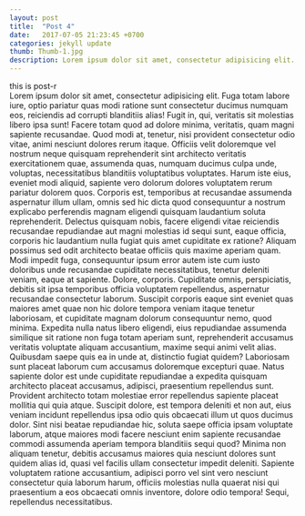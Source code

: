 ```yaml
---
layout: post
title:  "Post 4"
date:   2017-07-05 21:23:45 +0700
categories: jekyll update
thumb: Thumb-1.jpg
description: Lorem ipsum dolor sit amet, consectetur adipisicing elit. Non nesciunt ullam consequuntur fuga porro, nihil!
---
```

this is post-r <br>
Lorem ipsum dolor sit amet, consectetur adipisicing elit. Fuga totam labore iure, optio pariatur quas modi ratione sunt consectetur ducimus numquam eos, reiciendis ad corrupti blanditiis alias! Fugit in, qui, veritatis sit molestias libero ipsa sunt! Facere totam quod ad dolore minima, veritatis, quam magni sapiente recusandae. Quod modi at, tenetur, nisi provident consectetur odio vitae, animi nesciunt dolores rerum itaque. Officiis velit doloremque vel nostrum neque quisquam reprehenderit sint architecto veritatis exercitationem quae, assumenda quas, numquam ducimus culpa unde, voluptas, necessitatibus blanditiis voluptatibus voluptates. Harum iste eius, eveniet modi aliquid, sapiente vero dolorum dolores voluptatem rerum pariatur dolorem quos.
Corporis est, temporibus at recusandae assumenda aspernatur illum ullam, omnis sed hic dicta quod consequuntur a nostrum explicabo perferendis magnam eligendi quisquam laudantium soluta reprehenderit. Delectus quisquam nobis, facere eligendi vitae reiciendis recusandae repudiandae aut magni molestias id sequi sunt, eaque officia, corporis hic laudantium nulla fugiat quis amet cupiditate ex ratione? Aliquam possimus sed odit architecto beatae officiis quis maxime aperiam quam. Modi impedit fuga, consequuntur ipsum error autem iste cum iusto doloribus unde recusandae cupiditate necessitatibus, tenetur deleniti veniam, eaque at sapiente. Dolore, corporis. Cupiditate omnis, perspiciatis, debitis sit ipsa temporibus officia voluptatem repellendus, aspernatur recusandae consectetur laborum.
Suscipit corporis eaque sint eveniet quas maiores amet quae non hic dolore tempora veniam itaque tenetur laboriosam, et cupiditate magnam dolorum consequuntur nemo, quod minima. Expedita nulla natus libero eligendi, eius repudiandae assumenda similique sit ratione non fuga totam aperiam sunt, reprehenderit accusamus veritatis voluptate aliquam accusantium, maxime sequi animi velit alias. Quibusdam saepe quis ea in unde at, distinctio fugiat quidem? Laboriosam sunt placeat laborum cum accusamus doloremque excepturi quae. Natus sapiente dolor est unde cupiditate repudiandae a expedita quisquam architecto placeat accusamus, adipisci, praesentium repellendus sunt. Provident architecto totam molestiae error repellendus sapiente placeat mollitia qui quia atque.
Suscipit dolore, est tempora deleniti et non aut, eius veniam incidunt repellendus ipsa odio quis obcaecati illum ut quos ducimus dolor. Sint nisi beatae repudiandae hic, soluta saepe officia ipsam voluptate laborum, atque maiores modi facere nesciunt enim sapiente recusandae commodi assumenda aperiam tempora blanditiis sequi quod? Minima non aliquam tenetur, debitis accusamus maiores quia nesciunt dolores sunt quidem alias id, quasi vel facilis ullam consectetur impedit deleniti. Sapiente voluptatem ratione accusantium, adipisci porro vel sint vero nesciunt consectetur quia laborum harum, officiis molestias nulla quaerat nisi qui praesentium a eos obcaecati omnis inventore, dolore odio tempora! Sequi, repellendus necessitatibus.